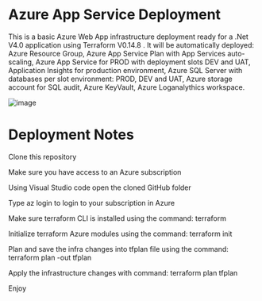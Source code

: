 # Azure App Service Deployment
This is a basic Azure Web App infrastructure deployment ready for a .Net V4.0 application using Terraform V0.14.8 . It will be automatically deployed:
Azure Resource Group,
Azure App Service Plan with App Services auto-scaling,
Azure App Service for PROD with deployment slots DEV and UAT,
Application Insights for production environment,
Azure SQL Server with databases per slot environment: PROD, DEV and UAT,
Azure storage account for SQL audit,
Azure KeyVault,
Azure Loganalythics workspace.

![image](https://user-images.githubusercontent.com/81716894/113217161-6a77d800-9275-11eb-98bf-8dd0e4a9160a.png)

# Deployment Notes
Clone this repository

Make sure you have access to an Azure subscription

Using Visual Studio code open the cloned GitHub folder

Type az login to login to your subscription in Azure 

Make sure terraform CLI is installed using the command:    terraform

Initialize terraform Azure modules using the command:    terraform init

Plan and save the infra changes into tfplan file using the command:    terraform plan -out tfplan

Apply the infrastructure changes with command:    terraform plan tfplan

Enjoy





